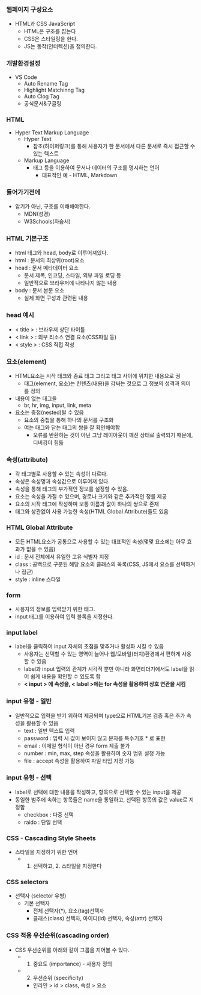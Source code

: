 ### 웹페이지 구성요소
- HTML과 CSS JavaScript
  - HTML은 구조를 잡는다
  - CSS은 스타일링을 한다.
  - JS는 동작(인터렉션)을 정의한다.

### 개발환경설정
- VS Code  
  - Auto Rename Tag
  - Highlight Matchinng Tag
  - Auto Clog Tag
  - 공식문서&구글링

### HTML
- Hyper Text Markup Language
  - Hyper Text
    - 참조(하이퍼링크)를 통해 사용자가 한 문서에서 다른 문서로 즉시 접근할 수 있는  텍스트
  - Markup Language
    - 태그 등을 이용하여 문서나 데이터의 구조를 명시하는 언어
      - 대표적인 예 - HTML, Markdown
### 들어가기전에
- 암기가 아닌, 구조를 이해해야한다.
  - MDN(성경)
  - W3Schools(자습서)
### HTML 기본구조
- html 태그와 head, body로 이루어져있다.
- html : 문서의 최상위(root)요소
- head : 문서 메타데이터 요소
  - 문서 제목, 인코딩, 스타일, 외부 파일 로딩 등
  - 일반적으로 브라우저에 나타나지 않는 내용
- body : 문서 본문 요소
  - 실제 화면 구성과 관련된 내용
### head 예시
- < title > : 브라우저 상단 타이틀
- < link > : 외부 리소스 연결 요소(CSS파일 등)
- < style > : CSS 직접 작성
### 요소(element)
- HTML요소는 시작 태크와 종료 태그 그리고 태그 사이에 위치한 내용으로 궝
  - 태그(element, 요소)는 컨텐츠(내용)을 감싸는 것으로 그 정보의 성격과 의미를 정의
- 내용이 없는 태그들
  - br, hr, img, input, link, meta
- 요소는 중접(nested)될 수 있음
  - 요소의 중첩을 통해 하나의 문서를 구조화
  - 여는 태그와 닫는 태그의 쌍을 잘 확인해야함
    - 오류를 반환하는 것이 아닌 그냥 레이아웃이 깨진 상태로 출력되기 때문에, 디버깅이 힘듦
### 속성(attribute)
- 각 태그별로 사용할 수 있는 속성이 다르다.
- 속성은 속성명과 속성값으로 이루어져 있다.
- 속성을 통해 태그의 부가적인 정보를 설정할 수 있음.
- 요소는 속성을 가질 수 있으며, 경로나 크기와 같은 추가적인 정를 제공
- 요소의 시작 태그에 작성하며 보통 이름과 값이 하나의 쌍으로 존재
- 태그와 상관없이 사용 가능한 속성(HTML Global Attribute)들도 있음
### HTML Global Attribute
- 모든 HTML요소가 공통으로 사용할 수 있는 대표적인 속성(몇몇 요소에는 아무 효과가 없을 수 있음)
- id : 문서 전체에서 유일한 고유 식별자 지정
- class : 공백으로 구분된 해당 요소의 클래스의 목록(CSS, JS에서 요소를 선택하거나 접근)
- style : inline 스타일
### form
- 사용자의 정보를 입력받기 위한 태그.
- input 태그를 이용하여 입력 블록을 지정한다.
### input label
- label을 클릭하여 input 자체의 초점을 맞추거나 활성화 시킬 수 있음
  - 사용자는 선택할 수 있는 영역이 늘어나 웹/모바일(터치)환경에서 편하게 사용할 수 있음
  - label과 input 입력의 관계가 시각적 뿐만 아니라 화면리더기에서도 label을 읽어 쉽게 내용을 확인할 수 있도록 함
  - **< input > 에 속성을, < label >에는 for 속성을 활용하여 상호 연관을 시킴**
### input 유형 - 일반
- 일반적으로 입력을 받기 위하여 제공되며 type으로 HTML기본 검증 혹은 추가 속성을 활용할 수 있음
  - text : 일반 텍스트 입력
  - password : 입력 시 값이 보이지 않고 문자를 특수기호 * 로 표현
  - email : 이메일 형식이 아닌 경우 form 제출 불가
  - number : min, max, step 속성을 활용하여 숫자 범위 설정 가능
  - file : accept 속성을 활용하여 파일 타입 지정 가능
### input 유형 - 선택
- label로 선택에 대한 내용을 작성하고, 항목으로 선택할 수 있는 input을 제공
- 동일한 범주에 속하는 항목들은 name을 통일하고, 선택된 항목의 값은 value로 지정함
  - checkbox : 다중 선택
  - raido : 단일 선택

### CSS - Cascading Style Sheets
- 스타일을 지정하기 위한 언어
  - 1. 선택하고, 2. 스타일을 지정한다
### CSS selectors
- 선택자 (selector 유형)
  - 기본 선택자 
    - 전체 선택자(*), 요소(tag)선택자
    - 클래스(class) 선택자, 아이디(id) 선택자, 속성(attr) 선택자
### CSS 적용 우선순위(cascading order)
- CSS 우선순위를 아래와 같이 그룹을 지어볼 수 있다.
  - 1. 중요도 (importance) - 사용자 정의
  - 2. 우선순위 (specificity)
    - 인라인 > id > class, 속성 > 요소